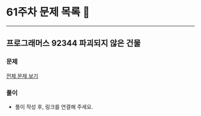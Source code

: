 # 61주차 문제 목록 📝
___
## 프로그래머스 92344 파괴되지 않은 건물    
### 문제
[전체 문제 보기](https://school.programmers.co.kr/learn/courses/30/lessons/92344)

### 풀이
- 풀이 작성 후, 링크를 연결해 주세요.
